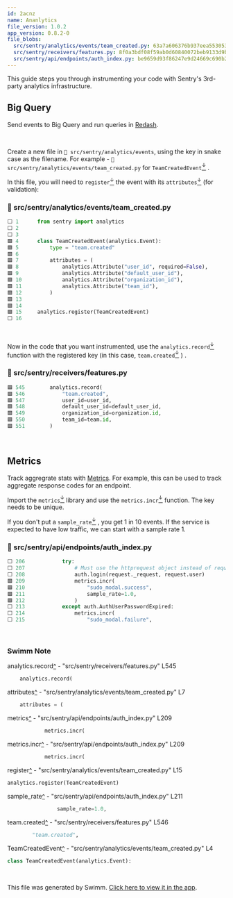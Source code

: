 ```yaml
---
id: 2acnz
name: Ananlytics
file_version: 1.0.2
app_version: 0.8.2-0
file_blobs:
  src/sentry/analytics/events/team_created.py: 63a7a606376b937eea55305328054c41203ff3aa
  src/sentry/receivers/features.py: 8f0a3bdf08f59ab0d60840072beb9133d9b1b575
  src/sentry/api/endpoints/auth_index.py: be9659d93f86247e9d24669c690b24e5e5a0106c
---
```


This guide steps you through instrumenting your code with Sentry's 3rd-party analytics infrastructure.

## Big Query

Send events to Big Query and run queries in [Redash](https://redash.getsentry.net/).

<br/>

Create a new file in `📄 src/sentry/analytics/events`, using the key in snake case as the filename. For example - `📄 src/sentry/analytics/events/team_created.py` for `TeamCreatedEvent`[<sup id="Z7MHnT">↓</sup>](#f-Z7MHnT) .

In this file, you will need to `register`[<sup id="Z26WpiN">↓</sup>](#f-Z26WpiN) the event with its `attributes`[<sup id="1pdewQ">↓</sup>](#f-1pdewQ) (for validation):
<!-- NOTE-swimm-snippet: the lines below link your snippet to Swimm -->
### 📄 src/sentry/analytics/events/team_created.py
```python
⬜ 1      from sentry import analytics
⬜ 2      
⬜ 3      
🟩 4      class TeamCreatedEvent(analytics.Event):
🟩 5          type = "team.created"
🟩 6      
🟩 7          attributes = (
🟩 8              analytics.Attribute("user_id", required=False),
🟩 9              analytics.Attribute("default_user_id"),
🟩 10             analytics.Attribute("organization_id"),
🟩 11             analytics.Attribute("team_id"),
🟩 12         )
🟩 13     
🟩 14     
🟩 15     analytics.register(TeamCreatedEvent)
⬜ 16     
```

<br/>

Now in the code that you want instrumented, use the `analytics.record`[<sup id="Z1Vylhf">↓</sup>](#f-Z1Vylhf) function with the registered key (in this case, `team.created`[<sup id="ORgDQ">↓</sup>](#f-ORgDQ) ) .
<!-- NOTE-swimm-snippet: the lines below link your snippet to Swimm -->
### 📄 src/sentry/receivers/features.py
```python
🟩 545        analytics.record(
🟩 546            "team.created",
🟩 547            user_id=user_id,
🟩 548            default_user_id=default_user_id,
🟩 549            organization_id=organization.id,
🟩 550            team_id=team.id,
🟩 551        )
```

<br/>

## Metrics

Track aggregrate stats with [Metrics](/services/metrics/). For example, this can be used to track aggregate response codes for an endpoint.

Import the `metrics`[<sup id="1pV5t0">↓</sup>](#f-1pV5t0) library and use the `metrics.incr`[<sup id="1EBtB9">↓</sup>](#f-1EBtB9) function. The key needs to be unique.

If you don't put a `sample_rate`[<sup id="Z2uxtGe">↓</sup>](#f-Z2uxtGe) , you get 1 in 10 events. If the service is expected to have low traffic, we can start with a sample rate 1.
<!-- NOTE-swimm-snippet: the lines below link your snippet to Swimm -->
### 📄 src/sentry/api/endpoints/auth_index.py
```python
⬜ 206            try:
⬜ 207                # Must use the httprequest object instead of request
⬜ 208                auth.login(request._request, request.user)
🟩 209                metrics.incr(
🟩 210                    "sudo_modal.success",
🟩 211                    sample_rate=1.0,
🟩 212                )
⬜ 213            except auth.AuthUserPasswordExpired:
⬜ 214                metrics.incr(
⬜ 215                    "sudo_modal.failure",
```

<br/>

<!-- THIS IS AN AUTOGENERATED SECTION. DO NOT EDIT THIS SECTION DIRECTLY -->
### Swimm Note

<span id="f-Z1Vylhf">analytics.record</span>[^](#Z1Vylhf) - "src/sentry/receivers/features.py" L545
```python
    analytics.record(
```

<span id="f-1pdewQ">attributes</span>[^](#1pdewQ) - "src/sentry/analytics/events/team_created.py" L7
```python
    attributes = (
```

<span id="f-1pV5t0">metrics</span>[^](#1pV5t0) - "src/sentry/api/endpoints/auth_index.py" L209
```python
            metrics.incr(
```

<span id="f-1EBtB9">metrics.incr</span>[^](#1EBtB9) - "src/sentry/api/endpoints/auth_index.py" L209
```python
            metrics.incr(
```

<span id="f-Z26WpiN">register</span>[^](#Z26WpiN) - "src/sentry/analytics/events/team_created.py" L15
```python
analytics.register(TeamCreatedEvent)
```

<span id="f-Z2uxtGe">sample_rate</span>[^](#Z2uxtGe) - "src/sentry/api/endpoints/auth_index.py" L211
```python
                sample_rate=1.0,
```

<span id="f-ORgDQ">team.created</span>[^](#ORgDQ) - "src/sentry/receivers/features.py" L546
```python
        "team.created",
```

<span id="f-Z7MHnT">TeamCreatedEvent</span>[^](#Z7MHnT) - "src/sentry/analytics/events/team_created.py" L4
```python
class TeamCreatedEvent(analytics.Event):
```

<br/>

This file was generated by Swimm. [Click here to view it in the app](https://app.swimm.io/repos/Z2l0aHViJTNBJTNBc2VudHJ5JTNBJTNBc3dpbW1pbw==/docs/2acnz).